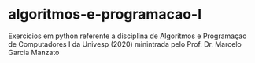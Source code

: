 # algoritmos-e-programacao-I
Exercicios em python referente a disciplina de Algoritmos e Programaçao de Computadores I da Univesp (2020) minintrada pelo Prof. Dr. Marcelo Garcia Manzato
